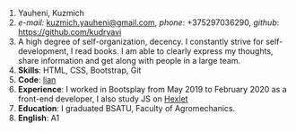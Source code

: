 1. Yauheni, Kuzmich  
2. *e-mail:* kuzmich.yauheni@gmail.com, *phone*: +375297036290, *github*: https://github.com/kudryavi  
3. A high degree of self-organization, decency. I constantly strive for self-development, I read books. I am able to clearly express my thoughts, share information and get along with people in a large team.  
4. **Skills**: HTML, CSS, Bootstrap, Git  
5. **Code**: [lian](https://github.com/kudryavi/lian)  
6. **Experience**: I worked in Bootsplay from May 2019 to February 2020 as a front-end developer, I also study JS on [Hexlet](https://ru.hexlet.io/)  
7. **Education**: I graduated BSATU, Faculty of Agromechanics.  
8. **English**: A1
